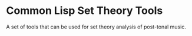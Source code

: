 # Common Lisp Set Theory Tools
A set of tools that can be used for set theory analysis of post-tonal music.
